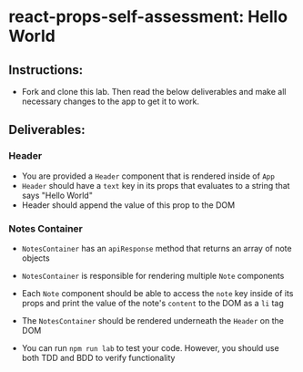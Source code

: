 # react-props-self-assessment: Hello World

## Instructions:

- Fork and clone this lab. Then read the below deliverables and make all necessary changes to the app to get it to work. 

## Deliverables:

### Header
- You are provided a `Header` component that is rendered inside of `App`
- `Header` should have a `text` key in its props that evaluates to a string that says "Hello World"
- Header should append the value of this prop to the DOM

### Notes Container
- `NotesContainer` has an `apiResponse` method that returns an array of note objects
- `NotesContainer` is responsible for rendering multiple `Note` components
- Each `Note` component should be able to access the `note` key inside of its props and print the value of the note's `content` to the DOM as a `li` tag
- The `NotesContainer` should be rendered underneath the `Header` on the DOM

- You can run `npm run lab` to test your code. However, you should use both TDD and BDD to verify functionality
